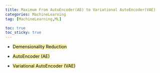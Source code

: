 ```yaml
---
title: Maximum From AutoEncoder(AE) to Variational AutoEncoder(VAE)
categories: MachineLearning
tag: [MachineLearning,ML]

toc: true
toc_sticky: true
---
```


- <mark style='background-color: #fff5b1'> Demensionality Reduction </mark>

- <mark style='background-color: #fff5b1'> AutoEncoder (AE) </mark>

- <mark style='background-color: #fff5b1'> Variational AutoEncoder (VAE) </mark>
